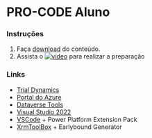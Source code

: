 # PRO-CODE Aluno

### Instruções

1. Faça [download](https://github.com/VinnyDyn/PRO-CODE-Aluno/releases/download/1.0/PRO-CODE.v1.0.zip) do conteúdo.
2. Assista o [![vídeo]()]() para realizar a preparação 

### Links
- [Trial Dynamics](https://dynamics.microsoft.com/pt-br/dynamics-365-free-trial/)
- [Portal do Azure](https://portal.azure.com/)
- [Dataverse Tools](https://docs.microsoft.com/en-us/dynamics365/customerengagement/on-premises/developer/download-tools-nuget?view=op-9-1)
- [Visual Studio 2022](https://visualstudio.microsoft.com/pt-br/vs/)
- [VSCode](https://code.visualstudio.com/) + Power Platform Extension Pack
- [XrmToolBox](https://www.xrmtoolbox.com/) + Earlybound Generator
